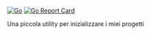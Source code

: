 [![Go](https://img.shields.io/badge/go-%2300ADD8.svg?&logo=go&logoColor=white)](https://go.dev)
[![Go Report Card](https://goreportcard.com/badge/github.com/MrRainbow0704/start-new-project?style=round-square)](https://goreportcard.com/report/github.com/MrRainbow0704/start-new-project)


Una piccola utility per inizializzare i miei progetti